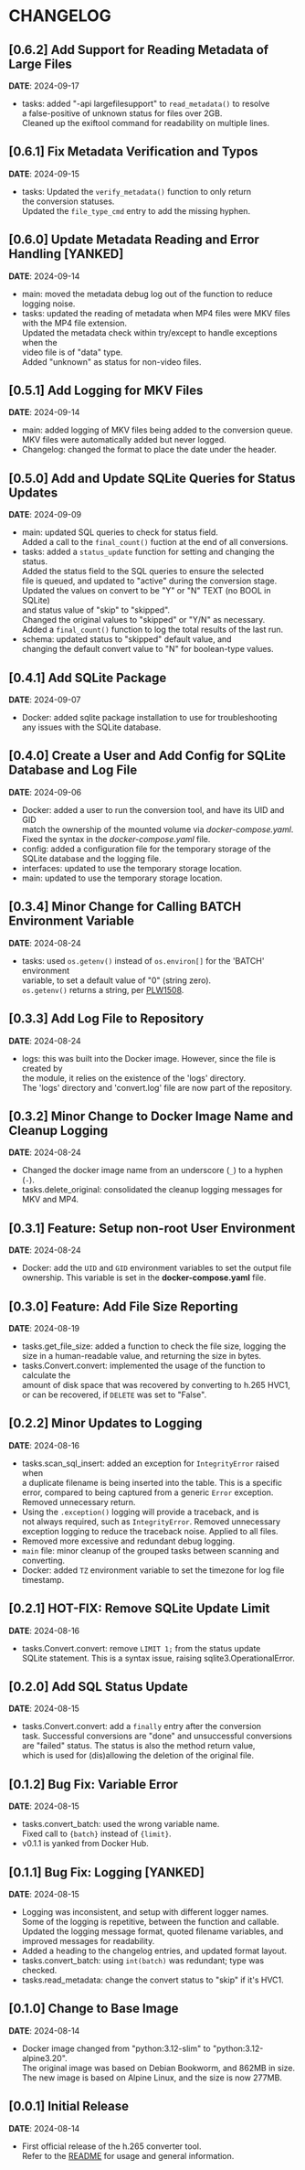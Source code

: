 # CHANGELOG

## [0.6.2] Add Support for Reading Metadata of Large Files
**DATE**: 2024-09-17
- tasks: added "-api largefilesupport" to `read_metadata()` to resolve  
  a false-positive of unknown status for files over 2GB.  
  Cleaned up the exiftool command for readability on multiple lines.

## [0.6.1] Fix Metadata Verification and Typos
**DATE**: 2024-09-15
- tasks: Updated the `verify_metadata()` function to only return  
  the conversion statuses.  
  Updated the `file_type_cmd` entry to add the missing hyphen.

## [0.6.0] Update Metadata Reading and Error Handling [YANKED]
**DATE**: 2024-09-14
- main: moved the metadata debug log out of the function to reduce logging noise.
- tasks: updated the reading of metadata when MP4 files were MKV files  
  with the MP4 file extension.  
  Updated the metadata check within try/except to handle exceptions when the  
  video file is of "data" type.  
  Added "unknown" as status for non-video files.

## [0.5.1] Add Logging for MKV Files
**DATE**: 2024-09-14
- main: added logging of MKV files being added to the conversion queue.  
  MKV files were automatically added but never logged.
- Changelog: changed the format to place the date under the header.

## [0.5.0] Add and Update SQLite Queries for Status Updates
**DATE**: 2024-09-09
- main: updated SQL queries to check for status field.  
  Added a call to the `final_count()` fuction at the end of all conversions.
- tasks: added a `status_update` function for setting and changing the status.  
  Added the status field to the SQL queries to ensure the selected  
  file is queued, and updated to "active" during the conversion stage.  
  Updated the values on convert to be "Y" or "N" TEXT (no BOOL in SQLite)  
  and status value of "skip" to "skipped".  
  Changed the original values to "skipped" or "Y/N" as necessary.  
  Added a `final_count()` function to log the total results of the last run.
- schema: updated status to "skipped" default value, and  
  changing the default convert value to "N" for boolean-type values.

## [0.4.1] Add SQLite Package
**DATE**: 2024-09-07
- Docker: added sqlite package installation to use for troubleshooting  
  any issues with the SQLite database.

## [0.4.0] Create a User and Add Config for SQLite Database and Log File
**DATE**: 2024-09-06
- Docker: added a user to run the conversion tool, and have its UID and GID  
  match the ownership of the mounted volume via *docker-compose.yaml*.  
  Fixed the syntax in the *docker-compose.yaml* file.
- config: added a configuration file for the temporary storage of the  
  SQLite database and the logging file.
- interfaces: updated to use the temporary storage location.
- main: updated to use the temporary storage location.

## [0.3.4] Minor Change for Calling BATCH Environment Variable
**DATE**: 2024-08-24
- tasks: used `os.getenv()` instead of `os.environ[]` for the 'BATCH' environment  
  variable, to set a default value of "0" (string zero).  
  `os.getenv()` returns a string, per [PLW1508](https://docs.astral.sh/ruff/rules/invalid-envvar-default/).

## [0.3.3] Add Log File to Repository
**DATE**: 2024-08-24
- logs: this was built into the Docker image. However, since the file is created by  
  the module, it relies on the existence of the 'logs' directory.  
  The 'logs' directory and 'convert.log' file are now part of the repository.

## [0.3.2] Minor Change to Docker Image Name and Cleanup Logging
**DATE**: 2024-08-24
- Changed the docker image name from an underscore (`_`) to a hyphen (`-`).
- tasks.delete_original: consolidated the cleanup logging messages for MKV and MP4.

## [0.3.1] Feature: Setup non-root User Environment
**DATE**: 2024-08-24
- Docker: add the `UID` and `GID` environment variables to set the output file  
  ownership. This variable is set in the **docker-compose.yaml** file.

## [0.3.0] Feature: Add File Size Reporting
**DATE**: 2024-08-19
- tasks.get_file_size: added a function to check the file size, logging the  
  size in a human-readable value, and returning the size in bytes.
- tasks.Convert.convert: implemented the usage of the function to calculate the  
  amount of disk space that was recovered by converting to h.265 HVC1,  
  or can be recovered, if `DELETE` was set to "False".

## [0.2.2] Minor Updates to Logging
**DATE**: 2024-08-16
- tasks.scan_sql_insert: added an exception for `IntegrityError` raised when  
  a duplicate filename is being inserted into the table. This is a specific  
  error, compared to being captured from a generic `Error` exception.  
  Removed unnecessary return.
- Using the `.exception()` logging will provide a traceback, and is  
  not always required, such as `IntegrityError`. Removed unnecessary  
  exception logging to reduce the traceback noise. Applied to all files.
- Removed more excessive and redundant debug logging.
- `main` file: minor cleanup of the grouped tasks between scanning and converting.
- Docker: added `TZ` environment variable to set the timezone for log file timestamp.

## [0.2.1] HOT-FIX: Remove SQLite Update Limit
**DATE**: 2024-08-16
- tasks.Convert.convert: remove `LIMIT 1;` from the status update  
  SQLite statement. This is a syntax issue, raising sqlite3.OperationalError.

## [0.2.0] Add SQL Status Update
**DATE**: 2024-08-15
- tasks.Convert.convert: add a `finally` entry after the conversion  
  task. Successful conversions are "done" and unsuccessful conversions  
  are "failed" status. The status is also the method return value,  
  which is used for (dis)allowing the deletion of the original file.

## [0.1.2] Bug Fix: Variable Error
**DATE**: 2024-08-15
- tasks.convert_batch: used the wrong variable name.  
  Fixed call to `{batch}` instead of `{limit}`.
- v0.1.1 is yanked from Docker Hub.

## [0.1.1] Bug Fix: Logging [YANKED]
**DATE**: 2024-08-15
- Logging was inconsistent, and setup with different logger names.  
  Some of the logging is repetitive, between the function and callable.  
  Updated the logging message format, quoted filename variables, and  
  improved messages for readability.
- Added a heading to the changelog entries, and updated format layout.
- tasks.convert_batch: using `int(batch)` was redundant; type was checked.
- tasks.read_metadata: change the convert status to "skip" if it's HVC1.

## [0.1.0] Change to Base Image
**DATE**: 2024-08-14
- Docker image changed from "python:3.12-slim" to "python:3.12-alpine3.20".  
  The original image was based on Debian Bookworm, and 862MB in size.  
  The new image is based on Alpine Linux, and the size is now 277MB.

## [0.0.1] Initial Release
**DATE**: 2024-08-14
- First official release of the h.265 converter tool.  
  Refer to the [README](README.md) for usage and general information.
